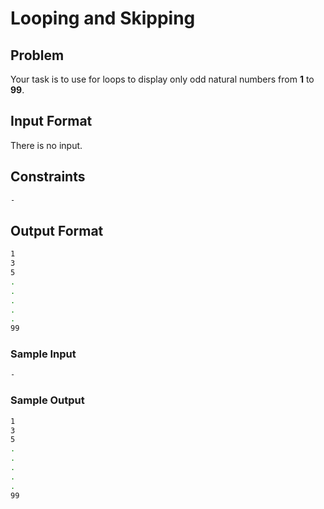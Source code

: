 # Looping and Skipping

## Problem

Your task is to use for loops to display only odd natural numbers from **1** to **99**.

## Input Format

There is no input.

## Constraints

```bash
-
```

## Output Format

```bash
1
3
5
.
.
.
.
.
99
```

### Sample Input

```bash
-
```

### Sample Output

```bash
1
3
5
.
.
.
.
.
99
```
